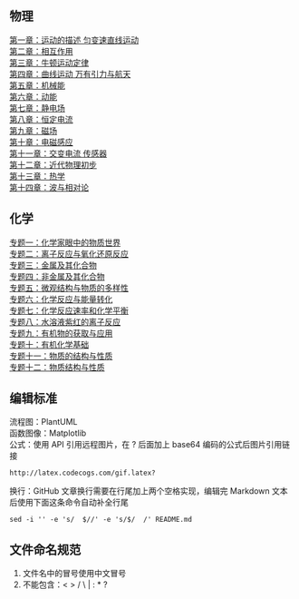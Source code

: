 ## 物理  
[第一章：运动的描述 匀变速直线运动]()  
[第二章：相互作用]()  
[第三章：牛顿运动定律]()  
[第四章：曲线运动 万有引力与航天]()  
[第五章：机械能]()  
[第六章：动能]()  
[第七章：静电场]()  
[第八章：恒定电流]()  
[第九章：磁场]()  
[第十章：电磁感应]()  
[第十一章：交变电流 传感器]()  
[第十二章：近代物理初步]()  
[第十三章：热学]()  
[第十四章：波与相对论](物理/第十四章-波与相对论.md)  
  
  
## 化学  
[专题一：化学家眼中的物质世界]()  
[专题二：离子反应与氧化还原反应]()  
[专题三：金属及其化合物]()  
[专题四：非金属及其化合物]()  
[专题五：微观结构与物质的多样性]()  
[专题六：化学反应与能量转化]()  
[专题七：化学反应速率和化学平衡]()  
[专题八：水溶液紫红的离子反应]()  
[专题九：有机物的获取与应用]()  
[专题十：有机化学基础]()  
[专题十一：物质的结构与性质]()  
[专题十二：物质结构与性质]()  
  
  
## 编辑标准  
流程图：PlantUML  
函数图像：Matplotlib  
公式：使用 API 引用远程图片，在 ? 后面加上 base64 编码的公式后图片引用链接  
```  
http://latex.codecogs.com/gif.latex?  
```  
换行：GitHub 文章换行需要在行尾加上两个空格实现，编辑完 Markdown 文本后使用下面这条命令自动补全行尾  
```  
sed -i '' -e 's/  $//' -e 's/$/  /' README.md  
```  
  
## 文件命名规范  
1. 文件名中的冒号使用中文冒号  
2. 不能包含：< > / \ | :  * ?   
